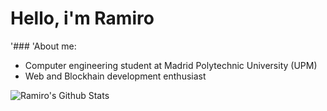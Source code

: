 # Hello, i'm Ramiro 

'### 'About me:
* Computer engineering student at Madrid Polytechnic University (UPM)
* Web and Blockhain development enthusiast 

![Ramiro's Github Stats](https://github-readme-stats.vercel.app/api?username=ramirolc02&bg_color=30,0ff1ce,904e95&title_color=fff&text_color=fff)
